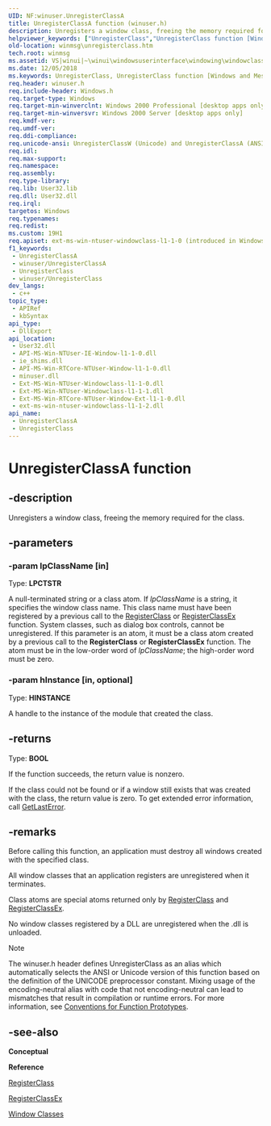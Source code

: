 ```yaml
---
UID: NF:winuser.UnregisterClassA
title: UnregisterClassA function (winuser.h)
description: Unregisters a window class, freeing the memory required for the class.
helpviewer_keywords: ["UnregisterClass","UnregisterClass function [Windows and Messages]","UnregisterClassA","UnregisterClassW","_win32_UnregisterClass","_win32_unregisterclass_cpp","winmsg.unregisterclass","winui._win32_unregisterclass","winuser/UnregisterClass","winuser/UnregisterClassA","winuser/UnregisterClassW"]
old-location: winmsg\unregisterclass.htm
tech.root: winmsg
ms.assetid: VS|winui|~\winui\windowsuserinterface\windowing\windowclasses\windowclassreference\windowclassfunctions\unregisterclass.htm
ms.date: 12/05/2018
ms.keywords: UnregisterClass, UnregisterClass function [Windows and Messages], UnregisterClassA, UnregisterClassW, _win32_UnregisterClass, _win32_unregisterclass_cpp, winmsg.unregisterclass, winui._win32_unregisterclass, winuser/UnregisterClass, winuser/UnregisterClassA, winuser/UnregisterClassW
req.header: winuser.h
req.include-header: Windows.h
req.target-type: Windows
req.target-min-winverclnt: Windows 2000 Professional [desktop apps only]
req.target-min-winversvr: Windows 2000 Server [desktop apps only]
req.kmdf-ver: 
req.umdf-ver: 
req.ddi-compliance: 
req.unicode-ansi: UnregisterClassW (Unicode) and UnregisterClassA (ANSI)
req.idl: 
req.max-support: 
req.namespace: 
req.assembly: 
req.type-library: 
req.lib: User32.lib
req.dll: User32.dll
req.irql: 
targetos: Windows
req.typenames: 
req.redist: 
ms.custom: 19H1
req.apiset: ext-ms-win-ntuser-windowclass-l1-1-0 (introduced in Windows 8)
f1_keywords:
 - UnregisterClassA
 - winuser/UnregisterClassA
 - UnregisterClass
 - winuser/UnregisterClass
dev_langs:
 - c++
topic_type:
 - APIRef
 - kbSyntax
api_type:
 - DllExport
api_location:
 - User32.dll
 - API-MS-Win-NTUser-IE-Window-l1-1-0.dll
 - ie_shims.dll
 - API-MS-Win-RTCore-NTUser-Window-l1-1-0.dll
 - minuser.dll
 - Ext-MS-Win-NTUser-Windowclass-l1-1-0.dll
 - Ext-MS-Win-NTUser-Windowclass-l1-1-1.dll
 - Ext-MS-Win-RTCore-NTUser-Window-Ext-l1-1-0.dll
 - ext-ms-win-ntuser-windowclass-l1-1-2.dll
api_name:
 - UnregisterClassA
 - UnregisterClass
---
```


# UnregisterClassA function


## -description

Unregisters a window class, freeing the memory required for the class.

## -parameters

### -param lpClassName [in]

Type: <b>LPCTSTR</b>

A null-terminated string or a class atom. If <i>lpClassName</i> is a string, it specifies the window class name. This class name must have been registered by a previous call to the <a href="/windows/desktop/api/winuser/nf-winuser-registerclassa">RegisterClass</a> or <a href="/windows/desktop/api/winuser/nf-winuser-registerclassexa">RegisterClassEx</a> function. System classes, such as dialog box controls, cannot be unregistered. If this parameter is an atom, it must be a class atom created by a previous call to the <b>RegisterClass</b> or <b>RegisterClassEx</b> function. The atom must be in the low-order word of <i>lpClassName</i>; the high-order word must be zero.

### -param hInstance [in, optional]

Type: <b>HINSTANCE</b>

A handle to the instance of the module that created the class.

## -returns

Type: <b>BOOL</b>

If the function succeeds, the return value is nonzero. 

If the class could not be found or if a window still exists that was created with the class, the return value is zero. To get extended error information, call <a href="/windows/desktop/api/errhandlingapi/nf-errhandlingapi-getlasterror">GetLastError</a>.

## -remarks

Before calling this function, an application must destroy all windows created with the specified class. 

All window classes that an application registers are unregistered when it terminates. 

Class atoms are special atoms returned only by <a href="/windows/desktop/api/winuser/nf-winuser-registerclassa">RegisterClass</a> and <a href="/windows/desktop/api/winuser/nf-winuser-registerclassexa">RegisterClassEx</a>. 

No window classes registered by a DLL are unregistered when the .dll is unloaded. 





> [!NOTE]
> The winuser.h header defines UnregisterClass as an alias which automatically selects the ANSI or Unicode version of this function based on the definition of the UNICODE preprocessor constant. Mixing usage of the encoding-neutral alias with code that not encoding-neutral can lead to mismatches that result in compilation or runtime errors. For more information, see [Conventions for Function Prototypes](/windows/win32/intl/conventions-for-function-prototypes).

## -see-also

<b>Conceptual</b>



<b>Reference</b>



<a href="/windows/desktop/api/winuser/nf-winuser-registerclassa">RegisterClass</a>



<a href="/windows/desktop/api/winuser/nf-winuser-registerclassexa">RegisterClassEx</a>



<a href="/windows/desktop/winmsg/window-classes">Window Classes</a>

